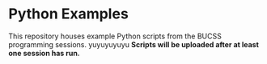# Python Examples
This repository houses example Python scripts from the BUCSS programming sessions.
yuyuyuyuyu
**Scripts will be uploaded after at least one session has run.**
